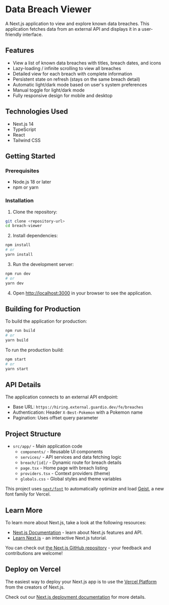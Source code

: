 # Data Breach Viewer

A Next.js application to view and explore known data breaches. This application fetches data from an external API and displays it in a user-friendly interface.

## Features

- View a list of known data breaches with titles, breach dates, and icons
- Lazy-loading / infinite scrolling to view all breaches
- Detailed view for each breach with complete information
- Persistent state on refresh (stays on the same breach detail)
- Automatic light/dark mode based on user's system preferences
- Manual toggle for light/dark mode
- Fully responsive design for mobile and desktop

## Technologies Used

- Next.js 14
- TypeScript
- React
- Tailwind CSS

## Getting Started

### Prerequisites

- Node.js 18 or later
- npm or yarn

### Installation

1. Clone the repository:
```bash
git clone <repository-url>
cd breach-viewer
```

2. Install dependencies:
```bash
npm install
# or
yarn install
```

3. Run the development server:
```bash
npm run dev
# or
yarn dev
```

4. Open [http://localhost:3000](http://localhost:3000) in your browser to see the application.

## Building for Production

To build the application for production:

```bash
npm run build
# or
yarn build
```

To run the production build:

```bash
npm start
# or
yarn start
```

## API Details

The application connects to an external API endpoint:
- Base URL: `https://hiring.external.guardio.dev/fe/breaches`
- Authentication: Header `X-Best-Pokemon` with a Pokemon name
- Pagination: Uses offset query parameter

## Project Structure

- `src/app/` - Main application code
  - `components/` - Reusable UI components
  - `services/` - API services and data fetching logic
  - `breach/[id]/` - Dynamic route for breach details
  - `page.tsx` - Home page with breach listing
  - `providers.tsx` - Context providers (theme)
  - `globals.css` - Global styles and theme variables

This project uses [`next/font`](https://nextjs.org/docs/app/building-your-application/optimizing/fonts) to automatically optimize and load [Geist](https://vercel.com/font), a new font family for Vercel.

## Learn More

To learn more about Next.js, take a look at the following resources:

- [Next.js Documentation](https://nextjs.org/docs) - learn about Next.js features and API.
- [Learn Next.js](https://nextjs.org/learn) - an interactive Next.js tutorial.

You can check out [the Next.js GitHub repository](https://github.com/vercel/next.js) - your feedback and contributions are welcome!

## Deploy on Vercel

The easiest way to deploy your Next.js app is to use the [Vercel Platform](https://vercel.com/new?utm_medium=default-template&filter=next.js&utm_source=create-next-app&utm_campaign=create-next-app-readme) from the creators of Next.js.

Check out our [Next.js deployment documentation](https://nextjs.org/docs/app/building-your-application/deploying) for more details.
